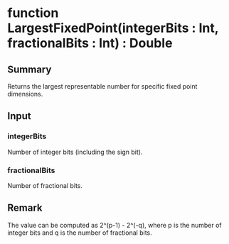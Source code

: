 # function LargestFixedPoint(integerBits : Int, fractionalBits : Int) : Double

## Summary
Returns the largest representable number for specific fixed point dimensions.

## Input
### integerBits
Number of integer bits (including the sign bit).
### fractionalBits
Number of fractional bits.

## Remark
The value can be computed as 2^(p-1) - 2^(-q), where p
is the number of integer bits and q is the number of fractional bits.

